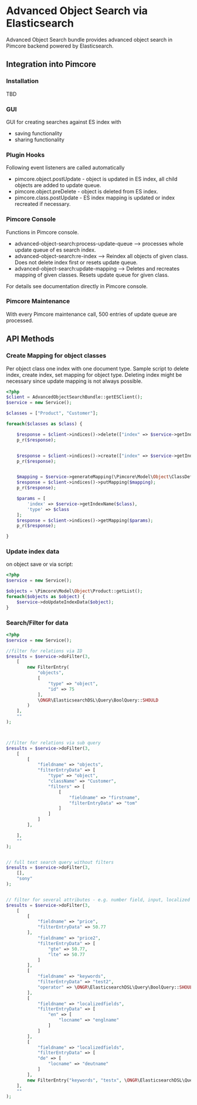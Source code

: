 # Advanced Object Search via Elasticsearch

Advanced Object Search bundle provides advanced object search in 
Pimcore backend powered by Elasticsearch. 

## Integration into Pimcore

### Installation
TBD

### GUI
GUI for creating searches against ES index with
- saving functionality
- sharing functionality

### Plugin Hooks
Following event listeners are called automatically
- pimcore.object.postUpdate - object is updated in ES index, all child objects are added to update queue.
- pimcore.object.preDelete  - object is deleted from ES index.
- pimcore.class.postUpdate  - ES index mapping is updated or index recreated if necessary.

### Pimcore Console
Functions in Pimcore console.
- advanced-object-search:process-update-queue --> processes whole update queue of es search index.
- advanced-object-search:re-index --> Reindex all objects of given class. Does not delete index first or resets update queue.
- advanced-object-search:update-mapping --> Deletes and recreates mapping of given classes. Resets update queue for given class.

For details see documentation directly in Pimcore console.


### Pimcore Maintenance
With every Pimcore maintenance call, 500 entries of update queue are processed.



## API Methods

### Create Mapping for object classes

Per object class one index with one document type.
Sample script to delete index, create index, set mapping for object type.
Deleting index might be necessary since update mapping is not always possible.

```php
<?php
$client = AdvancedObjectSearchBundle::getESClient();
$service = new Service();

$classes = ["Product", "Customer"];

foreach($classes as $class) {

    $response = $client->indices()->delete(["index" => $service->getIndexName($class)]);
    p_r($response);


    $response = $client->indices()->create(["index" => $service->getIndexName($class)]);
    p_r($response);


    $mapping = $service->generateMapping(\Pimcore\Model\Object\ClassDefinition::getByName($class));
    $response = $client->indices()->putMapping($mapping);
    p_r($response);

    $params = [
        'index' => $service->getIndexName($class),
        'type' => $class
    ];
    $response = $client->indices()->getMapping($params);
    p_r($response);

}
```


### Update index data

on object save or via script:
```php
<?php
$service = new Service();

$objects = \Pimcore\Model\Object\Product::getList();
foreach($objects as $object) {
    $service->doUpdateIndexData($object);
}

```


### Search/Filter for data

```php
<?php
$service = new Service();

//filter for relations via ID
$results = $service->doFilter(3,
    [
        new FilterEntry(
            "objects",
            [
                "type" => "object",
                "id" => 75
            ],
            \ONGR\ElasticsearchDSL\Query\BoolQuery::SHOULD
        )
    ],
    ""
);



//filter for relations via sub query
$results = $service->doFilter(3,
    [
        [
            "fieldname" => "objects",
            "filterEntryData" => [
                "type" => "object",
                "className" => "Customer",
                "filters" => [
                    [
                        "fieldname" => "firstname",
                        "filterEntryData" => "tom"
                    ]
                ]
            ]
        ],

    ],
    ""
);


// full text search query without filters
$results = $service->doFilter(3,
    [],
    "sony"
);


// filter for several attributes - e.g. number field, input, localized fields
$results = $service->doFilter(3,
    [
        [
            "fieldname" => "price",
            "filterEntryData" => 50.77
        ],
            "fieldname" => "price2",
            "filterEntryData" => [
                "gte" => 50.77,
                "lte" => 50.77
            ]
        ],
        [
            "fieldname" => "keywords",
            "filterEntryData" => "test2",
            "operator" => \ONGR\ElasticsearchDSL\Query\BoolQuery::SHOULD
        ],
        [
            "fieldname" => "localizedfields",
            "filterEntryData" => [
                "en" => [
                    "locname" => "englname"
                ]
            ]
        ],
        [
            "fieldname" => "localizedfields",
            "filterEntryData" => [
            "de" => [
                "locname" => "deutname"
            ]
        ],
        new FilterEntry("keywords", "testx", \ONGR\ElasticsearchDSL\Query\BoolQuery::SHOULD)
    ],
    ""
);

```
